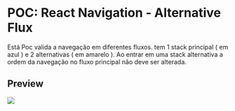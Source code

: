 # POC: React Navigation - Alternative Flux

Está Poc valida a navegação em diferentes fluxos. tem 1 stack principal ( em azul ) e 2 alternativas ( em amarelo ). Ao entrar em uma stack alternativa a ordem da navegação no fluxo principal não deve ser alterada.

## Preview

![](./doc/render.gif)